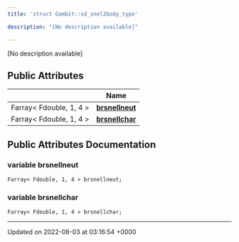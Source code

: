 ```yaml
---
title: 'struct Gambit::sd_snel2body_type'

description: "[No description available]"

---
```









[No description available]

## Public Attributes

|                | Name           |
| -------------- | -------------- |
| Farray< Fdouble, 1, 4 > | **[brsnellneut](/documentation/code/gambit_sphinx/classes/structgambit_1_1sd__snel2body__type/#variable-brsnellneut)**  |
| Farray< Fdouble, 1, 4 > | **[brsnellchar](/documentation/code/gambit_sphinx/classes/structgambit_1_1sd__snel2body__type/#variable-brsnellchar)**  |

## Public Attributes Documentation

### variable brsnellneut

```
Farray< Fdouble, 1, 4 > brsnellneut;
```


### variable brsnellchar

```
Farray< Fdouble, 1, 4 > brsnellchar;
```


-------------------------------

Updated on 2022-08-03 at 03:16:54 +0000
